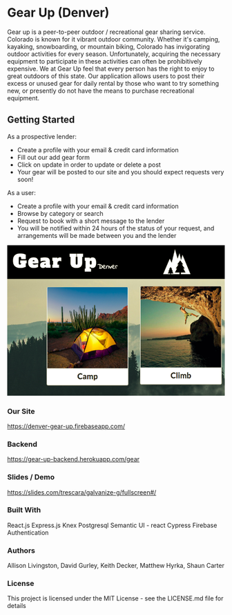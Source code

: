 # **Gear Up (Denver)**

Gear up is a peer-to-peer outdoor / recreational gear sharing service. Colorado is
known for it vibrant outdoor community. Whether it's camping, kayaking, snowboarding, or
mountain biking, Colorado has invigorating outdoor activities for every season. Unfortunately,
acquiring the necessary equipment to participate in these activities can often be prohibitively expensive.
We at Gear Up feel that every person has the right to enjoy to great outdoors of this state. Our application
allows users to post their excess or unused gear for daily rental by those who want to try something new,
or presently do not have the means to purchase recreational equipment.

## **Getting Started**


As a prospective lender:
  - Create a profile with your email & credit card information
  - Fill out our add gear form
  - Click on update in order to update or delete a post
  - Your gear will be posted to our site and you should expect requests very soon!

As a user:
  - Create a profile with your email & credit card information
  - Browse by category or search
  - Request to book with a short message to the lender
  - You will be notified within 24 hours of the status of your request, and arrangements will be made
    between you and the lender

![website screenshot](./GearUp-Screenshot.png)

### **Our Site**
https://denver-gear-up.firebaseapp.com/

### **Backend**
https://gear-up-backend.herokuapp.com/gear

### **Slides / Demo**
https://slides.com/trescara/galvanize-g/fullscreen#/


### **Built With**
React.js
Express.js
Knex
Postgresql
Semantic UI - react
Cypress
Firebase Authentication

### **Authors**
Allison Livingston, David Gurley, Keith Decker, Matthew Hyrka, Shaun Carter

### **License**
This project is licensed under the MIT License - see the LICENSE.md file for details
